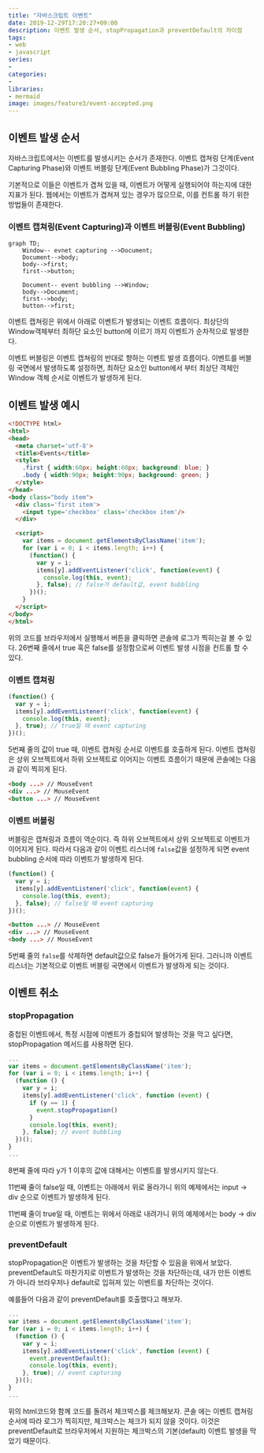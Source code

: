 ```yaml
---
title: "자바스크립트 이벤트"
date: 2019-12-29T17:20:27+09:00
description: 이벤트 발생 순서, stopPropagation과 preventDefault의 차이점
tags:
- web
- javascript
series:
-
categories:
-
libraries:
- mermaid
image: images/feature3/event-accepted.png
---
```


## 이벤트 발생 순서

자바스크립트에서는 이벤트를 발생시키는 순서가 존재한다. 이벤트 캡쳐링 단계(Event Capturing Phase)와 이벤트 버블링 단계(Event Bubbling Phase)가 그것이다.

기본적으로 이들은 이벤트가 겹쳐 있을 때, 이벤트가 어떻게 실행되어야 하는지에 대한 지표가 된다. 웹에서는 이벤트가 겹쳐져 있는 경우가 많으므로, 이를 컨트롤 하기 위한 방법들이 존재한다.

### 이벤트 캡쳐링(Event Capturing)과 이벤트 버블링(Event Bubbling)

```mermaid
graph TD;
    Window-- evnet capturing -->Document;
    Document-->body;
    body-->first;
    first-->button;

    Document-- event bubbling -->Window;
    body-->Document;
    first-->body;
    button-->first;
```

이벤트 캡쳐링은 위에서 아래로 이벤트가 발생되는 이벤트 흐름이다. 최상단의 Window객체부터 최하단 요소인 button에 이르기 까지 이벤트가 순차적으로 발생한다.

이벤트 버블링은 이벤트 캡쳐링의 반대로 향하는 이벤트 발생 흐름이다. 이벤트를 버블링 국면에서 발생하도록 설정하면, 최하단 요소인 button에서 부터 최상단 객체인 Window 객체 순서로 이벤트가 발생하게 된다.

## 이벤트 발생 예시

```html
<!DOCTYPE html>
<html>
<head>
  <meta charset='utf-8'>
  <title>Events</title>
  <style>
    .first { width:60px; height:60px; background: blue; }
    .body { width:90px; height:90px; background: green; }
  </style>
</head>
<body class="body item">
  <div class='first item'>
    <input type='checkbox' class='checkbox item'/>
  </div>

  <script>
    var items = document.getElementsByClassName('item');
    for (var i = 0; i < items.length; i++) {
      (function() {
        var y = i;
        items[y].addEventListener('click', function(event) {
          console.log(this, event);
        }, false); // false가 default값, event bubbling
      })();
    }
  </script>
</body>
</html>
```

위의 코드를 브라우저에서 실행해서 버튼을 클릭하면 콘솔에 로그가 찍히는걸 볼 수 있다. 26번째 줄에서 true 혹은 false를 설정함으로써 이벤트 발생 시점을 컨트롤 할 수 있다.

### 이벤트 캡쳐링

```javascript
(function() {
  var y = i;
  items[y].addEventListener('click', function(event) {
    console.log(this, event);
  }, true); // true일 때 event capturing
})();
```

5번째 줄의 값이 true 때, 이벤트 캡쳐링 순서로 이벤트를 호출하게 된다. 이벤트 캡쳐링은 상위 오브젝트에서 하위 오브젝트로 이어지는 이벤트 흐름이기 때문에 콘솔에는 다음과 같이 찍히게 된다.

```html
<body ...> // MouseEvent
<div ...> // MouseEvent
<button ...> // MouseEvent
```

### 이벤트 버블링

버블링은 캡쳐링과 흐름이 역순이다. 즉 하위 오브젝트에서 상위 오브젝트로 이벤트가 이어지게 된다. 따라서 다음과 같이 이벤트 리스너에 `false`값을 설정하게 되면 event bubbling 순서에 따라 이벤트가 발생하게 된다.

```javascript
(function() {
  var y = i;
  items[y].addEventListener('click', function(event) {
    console.log(this, event);
  }, false); // false일 때 event capturing
})();
```

```html
<button ...> // MouseEvent
<div ...> // MouseEvent
<body ...> // MouseEvent
```

5번째 줄의 `false`를 삭제하면 default값으로 false가 들어가게 된다. 그러니까 이벤트 리스너는 기본적으로 이벤트 버블링 국면에서 이벤트가 발생하게 되는 것이다.

## 이벤트 취소

### stopPropagation

중첩된 이벤트에서, 특정 시점에 이벤트가 중첩되어 발생하는 것을 막고 싶다면, stopPropagation 메서드를 사용하면 된다.

```javascript
...
var items = document.getElementsByClassName('item');
for (var i = 0; i < items.length; i++) {
  (function () {
    var y = i;
    items[y].addEventListener('click', function (event) {
      if (y == 1) {
        event.stopPropagation()
      }
      console.log(this, event);
    }, false); // event bubbling
  })();
}
...
```

8번째 줄에 따라 y가 1 이후의 값에 대해서는 이벤트를 발생시키지 않는다.

11번째 줄이 false일 때, 이벤트는 아래에서 위로 올라가니 위의 예제에서는 input -> div 순으로 이벤트가 발생하게 된다.

11번째 줄이 true일 때, 이벤트는 위에서 아래로 내려가니 위의 예제에서는 body -> div 순으로 이벤트가 발생하게 된다.

### preventDefault

stopPropagation은 이벤트가 발생하는 것을 차단할 수 있음을 위에서 보았다. preventDefault도 마찬가지로 이벤트가 발생하는 것을 차단하는데, 내가 만든 이벤트가 아니라 브라우저나 default로 입혀져 있는 이벤트를 차단하는 것이다.

예를들어 다음과 같이 preventDefault를 호출했다고 해보자.

```javascript
...
var items = document.getElementsByClassName('item');
for (var i = 0; i < items.length; i++) {
  (function () {
    var y = i;
    items[y].addEventListener('click', function (event) {
      event.preventDefault();
      console.log(this, event);
    }, true); // event capturing
  })();
}
...
```

위의 html코드와 함께 코드를 돌려서 체크박스를 체크해보자. 콘솔 에는 이벤트 캡쳐링 순서에 따라 로그가 찍히지만, 체크박스는 체크가 되지 않을 것이다. 이것은 preventDefault로 브라우저에서 지원하는 체크박스의 기본(default) 이벤트 발생을 막았기 때문이다.